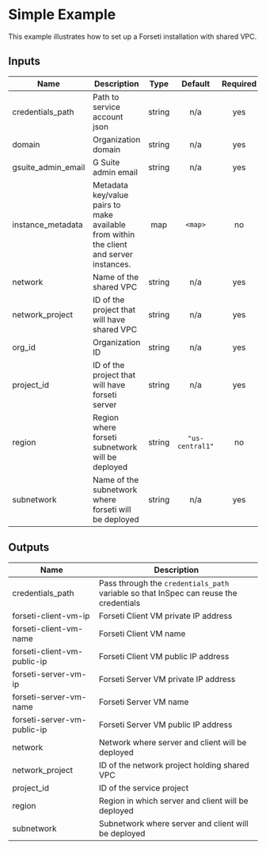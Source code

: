 # Simple Example

This example illustrates how to set up a Forseti installation with shared VPC.

[^]: (autogen_docs_start)

## Inputs

| Name | Description | Type | Default | Required |
|------|-------------|:----:|:-----:|:-----:|
| credentials\_path | Path to service account json | string | n/a | yes |
| domain | Organization domain | string | n/a | yes |
| gsuite\_admin\_email | G Suite admin email | string | n/a | yes |
| instance\_metadata | Metadata key/value pairs to make available from within the client and server instances. | map | `<map>` | no |
| network | Name of the shared VPC | string | n/a | yes |
| network\_project | ID of the project that will have shared VPC | string | n/a | yes |
| org\_id | Organization ID | string | n/a | yes |
| project\_id | ID of the project that will have forseti server | string | n/a | yes |
| region | Region where forseti subnetwork will be deployed | string | `"us-central1"` | no |
| subnetwork | Name of the subnetwork where forseti will be deployed | string | n/a | yes |

## Outputs

| Name | Description |
|------|-------------|
| credentials\_path | Pass through the `credentials_path` variable so that InSpec can reuse the credentials |
| forseti-client-vm-ip | Forseti Client VM private IP address |
| forseti-client-vm-name | Forseti Client VM name |
| forseti-client-vm-public-ip | Forseti Client VM public IP address |
| forseti-server-vm-ip | Forseti Server VM private IP address |
| forseti-server-vm-name | Forseti Server VM name |
| forseti-server-vm-public-ip | Forseti Server VM public IP address |
| network | Network where server and client will be deployed |
| network\_project | ID of the network project holding shared VPC |
| project\_id | ID of the service project |
| region | Region in which server and client will be deployed |
| subnetwork | Subnetwork where server and client will be deployed |

[^]: (autogen_docs_end)
